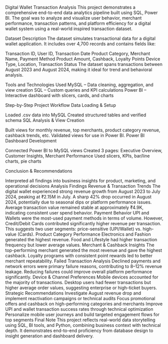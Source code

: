 Digital Wallet Transaction Analysis
This project demonstrates a comprehensive end-to-end data analytics pipeline built using SQL, Power BI. The goal was to analyze and visualize user behavior, merchant performance, transaction patterns, and platform efficiency for a digital wallet system using a real-world inspired transaction dataset.

Dataset Description
The dataset simulates transactional data for a digital wallet application. It includes over 4,700 records and contains fields like:

Transaction ID, User ID, Transaction Date
Product Category, Merchant Name, Payment Method
Product Amount, Cashback, Loyalty Points
Device Type, Location, Transaction Status
The dataset spans transactions between August 2023 and August 2024, making it ideal for trend and behavioral analysis.

Tools and Technologies Used
MySQL – Data cleaning, aggregation, and view creation
SQL – Custom queries and KPI calculations
Power BI – Interactive dashboard with slicers, cards, and charts

Step-by-Step Project Workflow
Data Loading & Setup

Loaded .csv data into MySQL 
Created structured tables and verified schema
SQL Analysis & View Creation

Built views for monthly revenue, top merchants, product category revenue, cashback trends, etc.
Validated views for use in Power BI.
Power BI Dashboard Development

Connected Power BI to MySQL views
Created 3 pages: Executive Overview, Customer Insights, Merchant Performance
Used slicers, KPIs, bar/line charts, pie charts

Conclusion & Recommendations

Interpreted all findings into business insights for product, marketing, and operational decisions
Analysis Findings
Revenue & Transaction Trends
The digital wallet experienced strong revenue growth from August 2023 to July 2024, peaking at ₹2.15M in July.
A sharp 42% drop occurred in August 2024, potentially due to seasonal dips or platform performance issues.
Average transaction value remained stable at approximately ₹4.9K, indicating consistent user spend behavior.
Payment Behavior
UPI and Wallets were the most-used payment methods in terms of volume.
However, Credit/Debit Cards contributed significantly higher revenue per transaction.
This suggests two user segments: price-sensitive (UPI/Wallet) vs. high-value (Cards).
Product Category Performance
Electronics and Fashion generated the highest revenue.
Food and Lifestyle had higher transaction frequency but lower average values.
Merchant & Cashback Insights
The top-performing merchant generated the most revenue and gave the highest cashback.
Loyalty programs with consistent point rewards led to better merchant repeatability.
Failed Transaction Analysis
Declined payments and network errors were primary failure reasons, contributing to 8–12% revenue leakage.
Reducing failures could improve overall platform performance significantly.
Device & Channel Preferences
Mobile devices accounted for the majority of transactions.
Desktop users had fewer transactions but higher average order values, suggesting enterprise or high-ticket buyers.
Strategic Recommendations
Investigate August revenue drop and implement reactivation campaigns or technical audits
Focus promotional offers and cashback on high-performing categories and merchants
Improve UPI and wallet transaction success rates through technical optimization
Personalize mobile user journeys and build targeted engagement flows for top segments
Final Note
This project reflects real-world data storytelling using SQL, BI tools, and Python, combining business context with technical depth. It demonstrates end-to-end proficiency from database design to insight generation and dashboard delivery.
